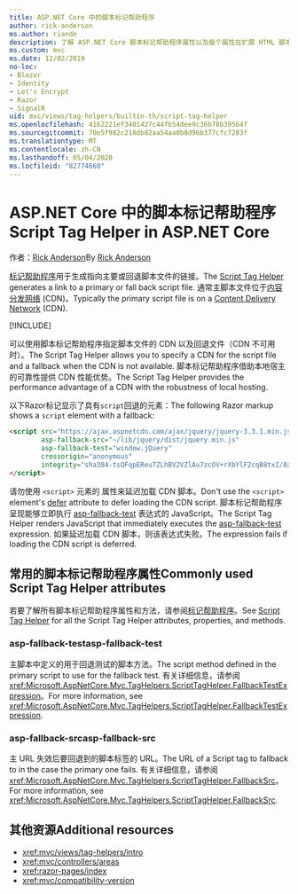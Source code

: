 ```yaml
---
title: ASP.NET Core 中的脚本标记帮助程序
author: rick-anderson
ms.author: riande
description: 了解 ASP.NET Core 脚本标记帮助程序属性以及每个属性在扩展 HTML 脚本标记的行为中所起的作用。
ms.custom: mvc
ms.date: 12/02/2019
no-loc:
- Blazor
- Identity
- Let's Encrypt
- Razor
- SignalR
uid: mvc/views/tag-helpers/builtin-th/script-tag-helper
ms.openlocfilehash: 4162221ef3401427c44fb54dee9c36b78b39564f
ms.sourcegitcommit: 70e5f982c218db82aa54aa8b8d96b377cfc7283f
ms.translationtype: MT
ms.contentlocale: zh-CN
ms.lasthandoff: 05/04/2020
ms.locfileid: "82774660"
---
```

# <a name="script-tag-helper-in-aspnet-core"></a><span data-ttu-id="54e82-103">ASP.NET Core 中的脚本标记帮助程序</span><span class="sxs-lookup"><span data-stu-id="54e82-103">Script Tag Helper in ASP.NET Core</span></span>

<span data-ttu-id="54e82-104">作者：[Rick Anderson](https://twitter.com/RickAndMSFT)</span><span class="sxs-lookup"><span data-stu-id="54e82-104">By [Rick Anderson](https://twitter.com/RickAndMSFT)</span></span>

<span data-ttu-id="54e82-105">[标记帮助程序](xref:Microsoft.AspNetCore.Mvc.TagHelpers.ScriptTagHelper)用于生成指向主要或回退脚本文件的链接。</span><span class="sxs-lookup"><span data-stu-id="54e82-105">The [Script Tag Helper](xref:Microsoft.AspNetCore.Mvc.TagHelpers.ScriptTagHelper) generates a link to a primary or fall back script file.</span></span> <span data-ttu-id="54e82-106">通常主脚本文件位于[内容分发网络](/office365/enterprise/content-delivery-networks#what-exactly-is-a-cdn) (CDN)。</span><span class="sxs-lookup"><span data-stu-id="54e82-106">Typically the primary script file is on a [Content Delivery Network](/office365/enterprise/content-delivery-networks#what-exactly-is-a-cdn) (CDN).</span></span>

[!INCLUDE[](~/includes/cdn.md)]

<span data-ttu-id="54e82-107">可以使用脚本标记帮助程序指定脚本文件的 CDN 以及回退文件（CDN 不可用时）。</span><span class="sxs-lookup"><span data-stu-id="54e82-107">The Script Tag Helper allows you to specify a CDN for the script file and a fallback when the CDN is not available.</span></span> <span data-ttu-id="54e82-108">脚本标记帮助程序借助本地宿主的可靠性提供 CDN 性能优势。</span><span class="sxs-lookup"><span data-stu-id="54e82-108">The Script Tag Helper provides the performance advantage of a CDN with the robustness of local hosting.</span></span>

<span data-ttu-id="54e82-109">以下Razor标记显示了具有`script`回退的元素：</span><span class="sxs-lookup"><span data-stu-id="54e82-109">The following Razor markup shows a `script` element with a fallback:</span></span>

```html
<script src="https://ajax.aspnetcdn.com/ajax/jquery/jquery-3.3.1.min.js"
        asp-fallback-src="~/lib/jquery/dist/jquery.min.js"
        asp-fallback-test="window.jQuery"
        crossorigin="anonymous"
        integrity="sha384-tsQFqpEReu7ZLhBV2VZlAu7zcOV+rXbYlF2cqB8txI/8aZajjp4Bqd+V6D5IgvKT">
</script>
```

<span data-ttu-id="54e82-110">请勿使用 `<script>` 元素的 [](https://developer.mozilla.org/docs/Web/HTML/Element/script) 属性来延迟加载 CDN 脚本。</span><span class="sxs-lookup"><span data-stu-id="54e82-110">Don't use the `<script>` element's [defer](https://developer.mozilla.org/docs/Web/HTML/Element/script) attribute to defer loading the CDN script.</span></span> <span data-ttu-id="54e82-111">脚本标记帮助程序呈现能够立即执行 [asp-fallback-test](#asp-fallback-test) 表达式的 JavaScript。</span><span class="sxs-lookup"><span data-stu-id="54e82-111">The Script Tag Helper renders JavaScript that immediately executes the [asp-fallback-test](#asp-fallback-test) expression.</span></span> <span data-ttu-id="54e82-112">如果延迟加载 CDN 脚本，则该表达式失败。</span><span class="sxs-lookup"><span data-stu-id="54e82-112">The expression fails if loading the CDN script is deferred.</span></span>

## <a name="commonly-used-script-tag-helper-attributes"></a><span data-ttu-id="54e82-113">常用的脚本标记帮助程序属性</span><span class="sxs-lookup"><span data-stu-id="54e82-113">Commonly used Script Tag Helper attributes</span></span>

<span data-ttu-id="54e82-114">若要了解所有脚本标记帮助程序属性和方法，请参阅[标记帮助程序](xref:Microsoft.AspNetCore.Mvc.TagHelpers.ScriptTagHelper)。</span><span class="sxs-lookup"><span data-stu-id="54e82-114">See [Script Tag Helper](xref:Microsoft.AspNetCore.Mvc.TagHelpers.ScriptTagHelper) for all the Script Tag Helper attributes, properties, and methods.</span></span>

### <a name="asp-fallback-test"></a><span data-ttu-id="54e82-115">asp-fallback-test</span><span class="sxs-lookup"><span data-stu-id="54e82-115">asp-fallback-test</span></span>

<span data-ttu-id="54e82-116">主脚本中定义的用于回退测试的脚本方法。</span><span class="sxs-lookup"><span data-stu-id="54e82-116">The script method defined in the primary script to use for the fallback test.</span></span> <span data-ttu-id="54e82-117">有关详细信息，请参阅 <xref:Microsoft.AspNetCore.Mvc.TagHelpers.ScriptTagHelper.FallbackTestExpression>。</span><span class="sxs-lookup"><span data-stu-id="54e82-117">For more information, see <xref:Microsoft.AspNetCore.Mvc.TagHelpers.ScriptTagHelper.FallbackTestExpression>.</span></span>

### <a name="asp-fallback-src"></a><span data-ttu-id="54e82-118">asp-fallback-src</span><span class="sxs-lookup"><span data-stu-id="54e82-118">asp-fallback-src</span></span>

<span data-ttu-id="54e82-119">主 URL 失效后要回退到的脚本标签的 URL。</span><span class="sxs-lookup"><span data-stu-id="54e82-119">The URL of a Script tag to fallback to in the case the primary one fails.</span></span> <span data-ttu-id="54e82-120">有关详细信息，请参阅 <xref:Microsoft.AspNetCore.Mvc.TagHelpers.ScriptTagHelper.FallbackSrc>。</span><span class="sxs-lookup"><span data-stu-id="54e82-120">For more information, see <xref:Microsoft.AspNetCore.Mvc.TagHelpers.ScriptTagHelper.FallbackSrc>.</span></span>

## <a name="additional-resources"></a><span data-ttu-id="54e82-121">其他资源</span><span class="sxs-lookup"><span data-stu-id="54e82-121">Additional resources</span></span>

* <xref:mvc/views/tag-helpers/intro>
* <xref:mvc/controllers/areas>
* <xref:razor-pages/index>
* <xref:mvc/compatibility-version>

